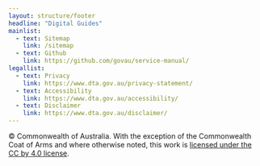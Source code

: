```yaml
---
layout: structure/footer
headline: "Digital Guides"
mainlist:
  - text: Sitemap
    link: /sitemap
  - text: Github
    link: https://github.com/govau/service-manual/
legallist:
  - text: Privacy
    link: https://www.dta.gov.au/privacy-statement/
  - text: Accessibility
    link: https://www.dta.gov.au/accessibility/
  - text: Disclaimer
    link: https://www.dta.gov.au/disclaimer/
---
```


© Commonwealth of Australia. With the exception of the Commonwealth Coat of Arms and where otherwise noted, this work is [licensed under the CC by 4.0 license](https://creativecommons.org/licenses/by/4.0/).
